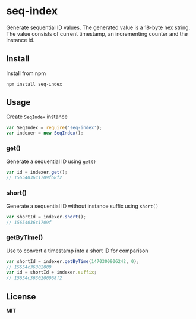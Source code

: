 # seq-index

Generate sequential ID values. The generated value is a 18-byte hex string. The value consists of current timestamp, an incrementing counter and the instance id.

## Install

Install from npm

```
npm install seq-index
```

## Usage

Create `SeqIndex` instance

```javascript
var SeqIndex = require('seq-index');
var indexer = new SeqIndex();
```

### get()

Generate a sequential ID using `get()`

```javascript
var id = indexer.get();
// 15654036c1709f68f2
```

### short()

Generate a sequential ID without instance suffix using `short()`

```javascript
var shortId = indexer.short();
// 15654036c1709f
```

### getByTime()

Use to convert a timestamp into a short ID for comparison

```javascript
var shortId = indexer.getByTime(1470300906242, 0);
// 15654c36302000
var id = shortId + indexer.suffix;
// 15654c3630200068f2
```

## License

**MIT**
